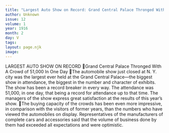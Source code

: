 ```yaml
---
title: "Largest Auto Show on Record: Grand Central Palace Thronged With A Crowd of 51,000 In One Day"
author: Unknown
issue: 12
volume: 1
year: 1916
month: 2
day: V
tags:
layout: page.njk
image:
---
```

LARGEST AUTO SHOW ON RECORD Grand Central Palace Thronged With A Crowd of 51,000 In One Day The automobile show just closed at N. Y. city was the largest ever held at the Grand Central Palace—the biggest show in attendance, the biggest in the number and character of exhibits. The show has been a record breaker in every way. The attendance was 51,000, in one day, that being a record for attendance up to that time. The managers of the show express great satisfaction at the results of this year’s show. The buying capacity of the crowds has been even more impressive, in comparison with the visitors of former years, than the numbers who have viewed the automobiles on display. Representatives of the manufacturers of complete cars and accessories said that the volume of business done by them had exceeded all expectations and were optimistic. 
